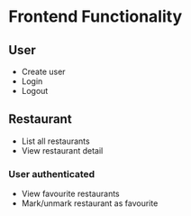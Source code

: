 # Frontend Functionality

## User

* Create user
* Login
* Logout

## Restaurant

* List all restaurants
* View restaurant detail

### User authenticated

* View favourite restaurants
* Mark/unmark restaurant as favourite

